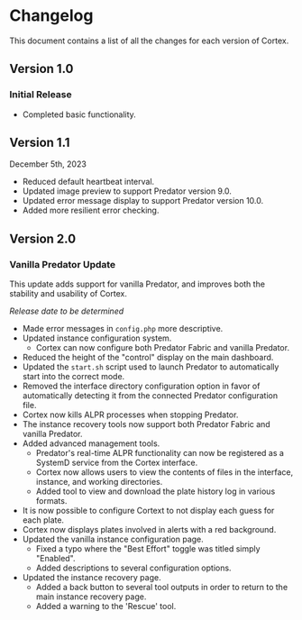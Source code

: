 # Changelog

This document contains a list of all the changes for each version of Cortex.


## Version 1.0 

### Initial Release

- Completed basic functionality.


## Version 1.1

December 5th, 2023

- Reduced default heartbeat interval.
- Updated image preview to support Predator version 9.0.
- Updated error message display to support Predator version 10.0.
- Added more resilient error checking.


## Version 2.0

### Vanilla Predator Update

This update adds support for vanilla Predator, and improves both the stability and usability of Cortex.

*Release date to be determined*

- Made error messages in `config.php` more descriptive.
- Updated instance configuration system.
    - Cortex can now configure both Predator Fabric and vanilla Predator.
- Reduced the height of the "control" display on the main dashboard.
- Updated the `start.sh` script used to launch Predator to automatically start into the correct mode.
- Removed the interface directory configuration option in favor of automatically detecting it from the connected Predator configuration file.
- Cortex now kills ALPR processes when stopping Predator.
- The instance recovery tools now support both Predator Fabric and vanilla Predator.
- Added advanced management tools.
    - Predator's real-time ALPR functionality can now be registered as a SystemD service from the Cortex interface.
    - Cortex now allows users to view the contents of files in the interface, instance, and working directories.
    - Added tool to view and download the plate history log in various formats.
- It is now possible to configure Cortext to not display each guess for each plate.
- Cortex now displays plates involved in alerts with a red background.
- Updated the vanilla instance configuration page.
    - Fixed a typo where the "Best Effort" toggle was titled simply "Enabled".
    - Added descriptions to several configuration options.
- Updated the instance recovery page.
    - Added a back button to several tool outputs in order to return to the main instance recovery page.
    - Added a warning to the 'Rescue' tool.

